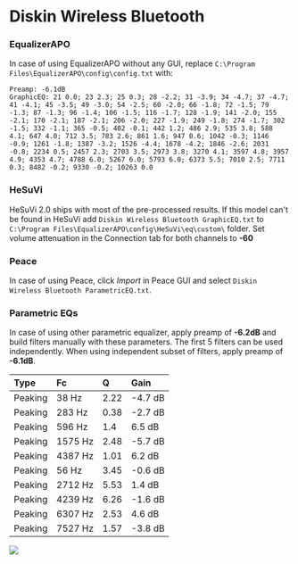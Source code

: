 # Diskin Wireless Bluetooth

### EqualizerAPO
In case of using EqualizerAPO without any GUI, replace `C:\Program Files\EqualizerAPO\config\config.txt`
with:
```
Preamp: -6.1dB
GraphicEQ: 21 0.0; 23 2.3; 25 0.3; 28 -2.2; 31 -3.9; 34 -4.7; 37 -4.7; 41 -4.1; 45 -3.5; 49 -3.0; 54 -2.5; 60 -2.0; 66 -1.8; 72 -1.5; 79 -1.3; 87 -1.3; 96 -1.4; 106 -1.5; 116 -1.7; 128 -1.9; 141 -2.0; 155 -2.1; 170 -2.1; 187 -2.1; 206 -2.0; 227 -1.9; 249 -1.8; 274 -1.7; 302 -1.5; 332 -1.1; 365 -0.5; 402 -0.1; 442 1.2; 486 2.9; 535 3.8; 588 4.1; 647 4.0; 712 3.5; 783 2.6; 861 1.6; 947 0.6; 1042 -0.3; 1146 -0.9; 1261 -1.8; 1387 -3.2; 1526 -4.4; 1678 -4.2; 1846 -2.6; 2031 -0.8; 2234 0.5; 2457 2.3; 2703 3.5; 2973 3.8; 3270 4.1; 3597 4.8; 3957 4.9; 4353 4.7; 4788 6.0; 5267 6.0; 5793 6.0; 6373 5.5; 7010 2.5; 7711 0.3; 8482 -0.2; 9330 -0.2; 10263 0.0
```

### HeSuVi
HeSuVi 2.0 ships with most of the pre-processed results. If this model can't be found in HeSuVi add
`Diskin Wireless Bluetooth GraphicEQ.txt` to `C:\Program Files\EqualizerAPO\config\HeSuVi\eq\custom\` folder.
Set volume attenuation in the Connection tab for both channels to **-60**

### Peace
In case of using Peace, click *Import* in Peace GUI and select `Diskin Wireless Bluetooth ParametricEQ.txt`.

### Parametric EQs
In case of using other parametric equalizer, apply preamp of **-6.2dB** and build filters manually
with these parameters. The first 5 filters can be used independently.
When using independent subset of filters, apply preamp of **-6.1dB**.

| Type    | Fc      |    Q | Gain    |
|:--------|:--------|:-----|:--------|
| Peaking | 38 Hz   | 2.22 | -4.7 dB |
| Peaking | 283 Hz  | 0.38 | -2.7 dB |
| Peaking | 596 Hz  | 1.4  | 6.5 dB  |
| Peaking | 1575 Hz | 2.48 | -5.7 dB |
| Peaking | 4387 Hz | 1.01 | 6.2 dB  |
| Peaking | 56 Hz   | 3.45 | -0.6 dB |
| Peaking | 2712 Hz | 5.53 | 1.4 dB  |
| Peaking | 4239 Hz | 6.26 | -1.6 dB |
| Peaking | 6307 Hz | 2.53 | 4.6 dB  |
| Peaking | 7527 Hz | 1.57 | -3.8 dB |

![](https://raw.githubusercontent.com/jaakkopasanen/AutoEq/master/results/rtings/sbaf-serious/Diskin%20Wireless%20Bluetooth/Diskin%20Wireless%20Bluetooth.png)